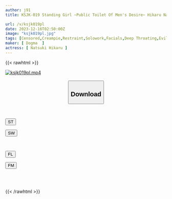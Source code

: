 ```yaml
---
author: j91
title: KSJK-019 Standing Girl ~Public Toilet Of Men's Desire~ Hikaru Natsuki

url: /v/ksjk019pl
date: 2023-12-16T02:50:00Z
image: "ksjk019pl.jpg"
tags: [Censored,Creampie,Restraint,Solowork,Facials,Deep Throating,Evil	 ]
maker: [ Dogma  ]
actress: [ Natsuki Hikaru ]
---
```



{{< rawhtml >}}

<div class="video" data-videoid="0JKLWzXXYkubw0z">
    <a href="javascript:;">
        <img src="/v/ksjk019pl/ksjk019pl.jpg" width="WIDTH" height="HEIGHT" alt="ksjk019pl.mp4" loading="lazy">
    </a>
</div>

<script type="text/javascript" src="https://j91.asia/asset/on-demand-st.js"></script>

<br>
  <link rel="stylesheet" href="https://j91.asia/asset/bs5.css">
  
  <center>
  <button class="btn btn-primary" type="button" data-bs-toggle="collapse" data-bs-target=".multi-collapse" aria-expanded="false" aria-controls="multiCollapseExample1 multiCollapseExample2"><h2>Download</h2></button></center>
</p>
<div class="row">
  <div class="col">
    <div class="collapse multi-collapse" id="multiCollapseExample1">
      <div class="card card-body">
	      	      <br>
<div class="buttons">  
<p><a href="https://streamtape.to/v/0JKLWzXXYkubw0z" target="_blank"><button class="btn-hover color-3"><i class="fa fa-download"></i> ST</button></a></p>
<p><a href="https://flaswish.com/7sqfakeu1iky" target="_blank"><button class="btn-hover color-2"><i class="fa fa-download"></i> SW</button></a></p></div>
    </div>
  </div>
</div>
  <div class="col">
    <div class="collapse multi-collapse" id="multiCollapseExample2">
      <div class="card card-body">
	      <br>
<div class="buttons">
<p><a href="javascript:;" target="_blank"><button class="btn-hover color-9"><i class="fa fa-download"></i> FL</button></a></p>
<p><a href="javascript:;" target="_blank"><button class="btn-hover color-8"><i class="fa fa-download"></i> FM</button></a></p></div>
<br><br>
      </div>
    </div>
  </div>
</div>

{{< /rawhtml >}}